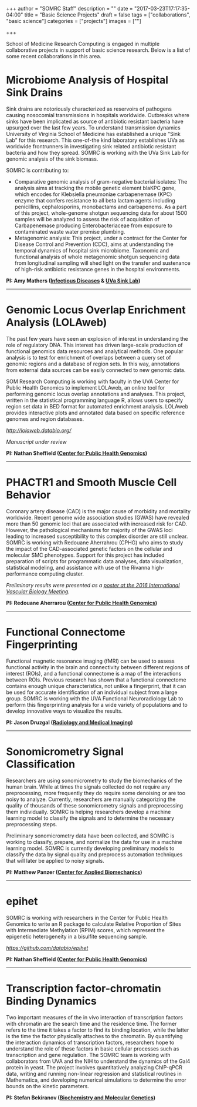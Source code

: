 +++
author = "SOMRC Staff"
description = ""
date = "2017-03-23T17:17:35-04:00"
title = "Basic Science Projects"
draft = false
tags = ["collaborations", "basic science"]
categories = ["projects"]
images = [""]

+++

<div class="bd-callout bd-callout-warning">
<p class=lead>School of Medicine Research Computing is engaged in multiple collaborative projects in support of basic science research. Below is a list of some recent collaborations in this area.</p>
</div>



# Microbiome Analysis of Hospital Sink Drains

Sink drains are notoriously characterized as reservoirs of pathogens causing nosocomial transmissions in hospitals worldwide. Outbreaks where sinks have been implicated as source of antibiotic resistant bacteria have upsurged over the last few years. To understand transmission dynamics University of Virginia School of Medicine has established a unique "Sink Lab" for this research. This one-of-the kind laboratory establishes UVa as worldwide frontrunners in investigating sink related antibiotic resistant bacteria and how they spread. SOMRC is working with the UVa Sink Lab for genomic analysis of the sink biomass. 

SOMRC is contributing to:

- Comparative genomic analysis of gram-negative bacterial isolates:
    The analysis aims at tracking the mobile genetic element blaKPC gene, which encodes for Klebsiella pneumoniae carbapenemase (KPC) enzyme that confers resistance to all beta lactam agents including penicillins, cephalosporins, monobactams and carbapenems. As a part of this project, whole-genome shotgun sequencing data for about 1500 samples will be analyzed to assess the risk of acquisition of Carbapenemase producing Enterobacteriaceae from exposure to contaminated waste water premise plumbing.   
- Metagenomic analysis: 
    This project, under a contract for the Center for Disease Control and Prevention (CDC), aims at understanding the temporal dynamics of hospital sink microbiome. Taxonomic and functional analysis of whole metagenomic shotgun sequencing data from longitudinal sampling will shed light on the transfer and sustenance of high-risk antibiotic resistance genes in the hospital environments.

**PI: Amy Mathers ([Infectious Diseases](https://med.virginia.edu/infectious-diseases/) & [UVa Sink Lab](http://uvasinklab.org/))**

- - - 

# Genomic Locus Overlap Enrichment Analysis (LOLAweb)

The past few years have seen an explosion of interest in understanding the role of regulatory DNA. This interest has driven large-scale production of functional genomics data resources and analytical methods. One popular analysis is to test for enrichment of overlaps between a query set of genomic regions and a database of region sets. In this way, annotations from external data sources can be easily connected to new genomic data.

SOM Research Computing is working with faculty in the UVA Center for Public Health Genomics to implement LOLAweb, an online tool for performing genomic locus overlap annotations and analyses. This project, written in the statistical programming language R, allows users to specify region set data in BED format for automated enrichment analysis. LOLAweb provides interactive plots and annotated data based on specific reference genomes and region databases. 

*<http://lolaweb.databio.org/>*

*Manuscript under review*

**PI: Nathan Sheffield ([Center for Public Health Genomics](https://med.virginia.edu/cphg/))**

- - -

# PHACTR1 and Smooth Muscle Cell Behavior

Coronary artery disease (CAD) is the major cause of morbidity and mortality worldwide. Recent genome wide association studies (GWAS) have revealed more than 50 genomic loci that are associated with increased risk for CAD. However, the pathological mechanisms for majority of the GWAS loci leading to increased susceptibility to this complex disorder are still unclear. SOMRC is working with Redouane Aherrahrou (CPHG) who aims to study the impact of the CAD-associated genetic factors on the cellular and molecular SMC phenotypes. Support for this project has included preparation of scripts for programmatic data analyses, data visualization, statistical modeling, and assistance with use of the Rivanna high-performance computing cluster.

*Preliminary results were presented as a [poster at the 2016 International Vascular Biology Meeting](http://www.navbo.org/events/2-uncategorised/400-international-vascular-biology-meeting-2016).*

**PI: Redouane Aherrarou ([Center for Public Health Genomics](https://med.virginia.edu/cphg/))**

- - -

# Functional Connectome Fingerprinting

Functional magnetic resonance imaging (fMRI) can be used to assess functional activity in the brain and connectivity between different regions of interest (ROIs), and a functional connectome is a map of the interactions between ROIs. Previous research has shown that a functional connectome contains enough unique characteristics, not unlike a fingerprint, that it can be used for accurate identification of an individual subject from a large group. SOMRC is working with the UVA Functional Neuroradiology Lab to perform this fingerprinting analysis for a wide variety of populations and to develop innovative ways to visualize the results.

**PI: Jason Druzgal ([Radiology and Medical Imaging](http://druzgallab.com))**

- - - 

# Sonomicrometry Signal Classification

Researchers are using sonomicrometry to study the biomechanics of the human brain. While at times the signals collected do not require any preprocessing, more frequently they do require some denoising or are too noisy to analyze. Currently, researchers are manually categorizing the quality of thousands of these sonomicrometry signals and preprocessing them individually. SOMRC is helping researchers develop a machine learning model to classify the signals and to determine the necessary preprocessing steps.

Preliminary sonomicrometry data have been collected, and SOMRC is working to classify, prepare, and normalize the data for use in a machine learning model. SOMRC is currently developing preliminary models to classify the data by signal quality and preprocess automation techniques that will later be applied to noisy signals.

**PI: Matthew Panzer ([Center for Applied Biomechanics](http://www.centerforappliedbiomechanics.org/))**

- - -

# epihet

SOMRC is working with researchers in the Center for Public Health Genomics to write an R package to calculate Relative Proportion of Sites with Intermediate Methylation (RPIM) scores, which represent the epigenetic heterogeneity in a bisulfite sequencing sample.

*<https://github.com/databio/epihet>*

**PI: Nathan Sheffield ([Center for Public Health Genomics](https://med.virginia.edu/cphg/))**

- - -

# Transcription factor-chromatin Binding Dynamics

Two important measures of the in vivo interaction of transcription factors with chromatin are the search time and the residence time. The former refers to the time it takes a factor to find its binding location, while the latter is the time the factor physically attaches to the chromatin. By quantifying the interaction dynamics of transcription factors, researchers hope to understand the role of these factors in basic cellular processes such as transcription and gene regulation. The SOMRC team is working with collaborators from UVA and the NIH to understand the dynamics of the Gal4 protein in yeast. The project involves quantitatively analyzing ChIP-qPCR data, writing and running non-linear regression and statistical routines in Mathematica, and developing numerical simulations to determine the error bounds on the kinetic parameters. 

**PI: Stefan Bekiranov ([Biochemistry and Molecular Genetics](https://bmg.med.virginia.edu))**

